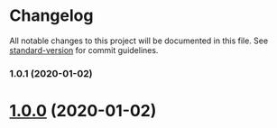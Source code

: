 # Changelog

All notable changes to this project will be documented in this file. See [standard-version](https://github.com/conventional-changelog/standard-version) for commit guidelines.

### 1.0.1 (2020-01-02)

# [1.0.0](https://github.com/Wildlifes/vuepress-starter/compare/1.0.1...1.0.0) (2020-01-02)
